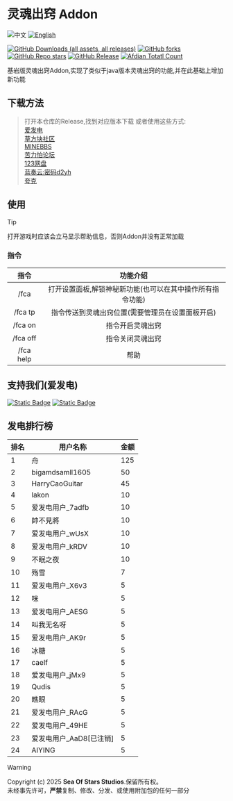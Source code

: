 
# 灵魂出窍 Addon

![中文](https://img.shields.io/badge/简体中文-inactive?style=for-the-badge&color=%235d8aa8)
[![English](https://img.shields.io/badge/English-informational?style=for-the-badge)](README.En.md)

[![GitHub Downloads (all assets, all releases)](https://img.shields.io/github/downloads/Sea-of-Stars-studio/Out-of-Body-Addon/total?style=for-the-badge&labelColor=%23007ec6&label=下载&color=%234b9cd3)](https://github.com/Sea-of-Stars-studio/Out-of-Body-Addon/releases) [![GitHub forks](https://img.shields.io/github/forks/Sea-of-Stars-studio/Out-of-Body-Addon?style=for-the-badge&labelColor=%23007ec6&color=%234b9cd3)]() [![GitHub Repo stars](https://img.shields.io/github/stars/Sea-of-Stars-studio/Out-of-Body-Addon?style=for-the-badge&labelColor=%23007ec6&color=%234b9cd3&label=收藏)]() [![GitHub Release](https://img.shields.io/github/v/release/Sea-of-Stars-studio/Out-of-Body-Addon?include_prereleases&display_name=release&style=for-the-badge&labelColor=%23007ec6&color=%234b9cd3&label=最新版本)](https://github.com/Sea-of-Stars-studio/Out-of-Body-Addon/releases) [![Afdian Totatl Count](https://img.shields.io/badge/a-37-c?style=for-the-badge&label=爱发电&labelColor=%239469e3&color=%23B291F0)](https://afdian.com/a/Minecraft-Mobius)



基岩版灵魂出窍Addon,实现了类似于java版本灵魂出窍的功能,并在此基础上增加新功能

## 下载方法

>打开本仓库的Release,找到对应版本下载
>或者使用这些方式:</br>
>[爱发电](https://afdian.com/p/8eac50947b4511f0b35a5254001e7c00)</br>
>[草方块社区](https://web.mccfk.cn/h5/#/pages/plugins/sy_appbox/info?id=926&title=starpro)</br>
>[MINEBBS](https://www.minebbs.com/resources/e.11200/)</br>
>[苦力怕论坛](https://klpbbs.com/thread-161066-1-1.html)</br>
>[123网盘](https://www.123865.com/s/HmjHvd-lYTud)</br>
>[蓝奏云:密码d2yh](https://wwrp.lanzout.com/b00uyc6ued)</br>
>[夸克](https://pan.quark.cn/s/7d88419614a6)

## 使用
>[!Tip]
>打开游戏时应该会立马显示帮助信息，否则Addon并没有正常加载
### 指令
| 指令 | 功能介绍 |
| :----: | :----:  |
| /fca | 打开设置面板,解锁神秘新功能(也可以在其中操作所有指令功能) |
| /fca tp | 指令传送到灵魂出窍位置(需要管理员在设置面板开启) |
| /fca on | 指令开启灵魂出窍 |
| /fca off | 指令关闭灵魂出窍 |
| /fca help | 帮助 |

## 支持我们(爱发电)

[![Static Badge](https://img.shields.io/badge/EnderTrekker-%239469e3?style=for-the-badge)](https://afdian.com/a/EnderTrekker)  [![Static Badge](https://img.shields.io/badge/wed15-%239469e3?style=for-the-badge)](https://afdian.com/a/Minecraft-Mobius)

## 发电排行榜

<!-- RANKING_TABLE_START -->
| 排名 | 用户名称 | 金额 |
| --- | --- | --- |
| 1 | 舟 | 125 |
| 2 | bigamdsamll1605 | 50 |
| 3 | HarryCaoGuitar | 45 |
| 4 | lakon | 10 |
| 5 | 爱发电用户_7adfb | 10 |
| 6 | 帥不見將 | 10 |
| 7 | 爱发电用户_wUsX | 10 |
| 8 | 爱发电用户_kRDV | 10 |
| 9 | 不眠之夜 | 10 |
| 10 | 殇雪 | 7 |
| 11 | 爱发电用户_X6v3 | 5 |
| 12 | 咪 | 5 |
| 13 | 爱发电用户_AESG | 5 |
| 14 | 叫我无名呀 | 5 |
| 15 | 爱发电用户_AK9r | 5 |
| 16 | 冰糖 | 5 |
| 17 | caelf | 5 |
| 18 | 爱发电用户_jMx9 | 5 |
| 19 | Qudis | 5 |
| 20 | 瞧眼 | 5 |
| 21 | 爱发电用户_RAcG | 5 |
| 22 | 爱发电用户_49HE | 5 |
| 23 | 爱发电用户_AaD8[已注销] | 5 |
| 24 | AIYING | 5 |
<!-- RANKING_TABLE_END -->

>[!WARNING]
>Copyright (c) 2025 **Sea Of Stars Studios**.保留所有权。</br>
未经事先许可，**严禁**复制、修改、分发、或使用附加包的任何一部分
